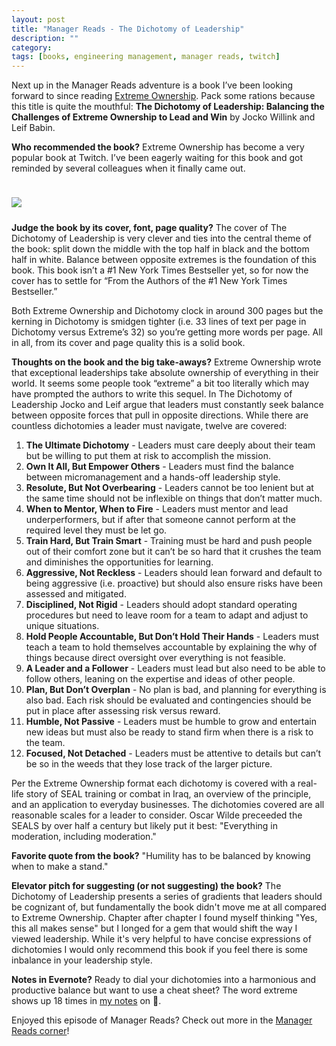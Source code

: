 ```yaml
---
layout: post
title: "Manager Reads - The Dichotomy of Leadership"
description: ""
category: 
tags: [books, engineering management, manager reads, twitch]
---
```


Next up in the Manager Reads adventure is a book I’ve been looking forward to since reading [Extreme Ownership][3]. Pack some rations because this title is quite the mouthful: **The Dichotomy of Leadership: Balancing the Challenges of Extreme Ownership to Lead and Win** by Jocko Willink and Leif Babin.

**Who recommended the book?** Extreme Ownership has become a very popular book at Twitch. I’ve been eagerly waiting for this book and got reminded by several colleagues when it finally came out. 

<div>
    <img class="rounded-corners" style="max-width: 360px; border: 1px; margin-top: 24px;" src="{{ site.images2018 }}/12-22/dichotomy-leadership.png"/>
    <p class="caption-text" style="line-height: 1.5em; margin-bottom: 24px;"><strong></strong></p>
</div>

**Judge the book by its cover, font, page quality?** The cover of The Dichotomy of Leadership is very clever and ties into the central theme of the book: split down the middle with the top half in black and the bottom half in white. Balance between opposite extremes is the foundation of this book. This book isn’t a #1 New York Times Bestseller yet, so for now the cover has to settle for “From the Authors of the #1 New York Times Bestseller.”

Both Extreme Ownership and Dichotomy clock in around 300 pages but the kerning in Dichotomy is smidgen tighter (i.e. 33 lines of text per page in Dichotomy versus Extreme’s 32) so you’re getting more words per page. All in all, from its cover and page quality this is a solid book.

**Thoughts on the book and the big take-aways?** Extreme Ownership wrote that exceptional leaderships take absolute ownership of everything in their world. It seems some people took “extreme” a bit too literally which may have prompted the authors to write this sequel. In The Dichotomy of Leadership Jocko and Leif argue that leaders must constantly seek balance between opposite forces that pull in opposite directions. While there are countless dichotomies a leader must navigate, twelve are covered:

1. **The Ultimate Dichotomy** - Leaders must care deeply about their team but be willing to put them at risk to accomplish the mission.
1. **Own It All, But Empower Others** - Leaders must find the balance between micromanagement and a hands-off leadership style.
1. **Resolute, But Not Overbearing** - Leaders cannot be too lenient but at the same time should not be inflexible on things that don’t matter much.
1. **When to Mentor, When to Fire** - Leaders must mentor and lead underperformers, but if after that someone cannot perform at the required level they must be let go.
1. **Train Hard, But Train Smart** - Training must be hard and push people out of their comfort zone but it can’t be so hard that it crushes the team and diminishes the opportunities for learning.
1. **Aggressive, Not Reckless** -  Leaders should lean forward and default to being aggressive (i.e. proactive) but should also ensure risks have been assessed and mitigated.
1. **Disciplined, Not Rigid** - Leaders should adopt standard operating procedures but need to leave room for a team to adapt and adjust to unique situations.
1. **Hold People Accountable, But Don’t Hold Their Hands** - Leaders must teach a team to hold themselves accountable by explaining the why of things because direct oversight over everything is not feasible.
1. **A Leader and a Follower** - Leaders must lead but also need to be able to follow others, leaning on the expertise and ideas of other people.
1. **Plan, But Don’t Overplan** - No plan is bad, and planning for everything is also bad. Each risk should be evaluated and contingencies should be put in place after assessing risk versus reward.
1. **Humble, Not Passive** - Leaders must be humble to grow and entertain new ideas but must also be ready to stand firm when there is a risk to the team.
1. **Focused, Not Detached** - Leaders must be attentive to details but can’t be so in the weeds that they lose track of the larger picture.

Per the Extreme Ownership format each dichotomy is covered with a real-life story of SEAL training or combat in Iraq, an overview of the principle, and an application to everyday businesses. The dichotomies covered are all reasonable scales for a leader to consider. Oscar Wilde preceeded the SEALS by over half a century but likely put it best: "Everything in moderation, including moderation."

**Favorite quote from the book?** "Humility has to be balanced by knowing when to make a stand."

**Elevator pitch for suggesting (or not suggesting) the book?** The Dichotomy of Leadership presents a series of gradients that leaders should be cognizant of, but fundamentally the book didn't move me at all compared to Extreme Ownership. Chapter after chapter I found myself thinking "Yes, this all makes sense" but I longed for a gem that would shift the way I viewed leadership. While it's very helpful to have concise expressions of dichotomies I would only recommend this book if you feel there is some inbalance in your leadership style.

**Notes in Evernote?** Ready to dial your dichotomies into a harmonious and productive balance but want to use a cheat sheet? The word extreme shows up 18 times in [my notes][1] on 🐘.

Enjoyed this episode of Manager Reads? Check out more in the [Manager Reads corner][2]!

[1]: https://www.evernote.com/l/AOS0Ncd3_1hNi79GZrl3_ICAzZcJIkvkSfQ
[2]: {{site.base_url}}/archive/#manager+reads
[3]: {{site.base_url}}/2018/09/12/manager-reads-extreme-ownership/